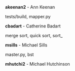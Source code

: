 **akeenan2** - Ann Keenan

tests/build, mapper.py

**cbadart** - Catherine Badart

merge sort, quick sort, sort_

**msills** - Michael Sills

master.py, bst

**mhutchi2** - Michael Hutchinson
